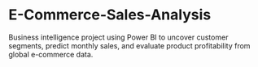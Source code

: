 # E-Commerce-Sales-Analysis
Business intelligence project using Power BI to uncover customer segments, predict monthly sales, and evaluate product profitability from global e-commerce data.
